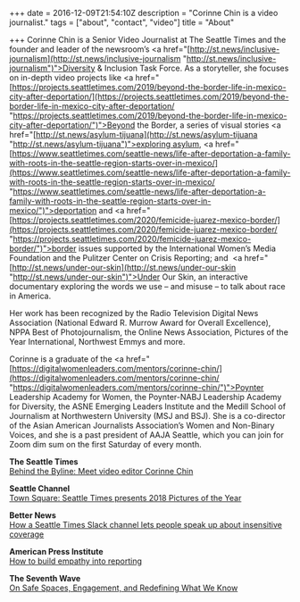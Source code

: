 +++
date = 2016-12-09T21:54:10Z
description = "Corinne Chin is a video journalist."
tags = ["about", "contact", "video"]
title = "About"

+++
Corinne Chin is a Senior Video Journalist at The Seattle Times and the founder and leader of the newsroom’s <a href="[http://st.news/inclusive-journalism](http://st.news/inclusive-journalism "http://st.news/inclusive-journalism")">Diversity & Inclusion Task Force</a>. As a storyteller, she focuses on in-depth video projects like <a href="[https://projects.seattletimes.com/2019/beyond-the-border-life-in-mexico-city-after-deportation/](https://projects.seattletimes.com/2019/beyond-the-border-life-in-mexico-city-after-deportation/ "https://projects.seattletimes.com/2019/beyond-the-border-life-in-mexico-city-after-deportation/")">Beyond the Border</a>, a series of visual stories <a href="[http://st.news/asylum-tijuana](http://st.news/asylum-tijuana "http://st.news/asylum-tijuana")">exploring asylum</a>, <a href="[https://www.seattletimes.com/seattle-news/life-after-deportation-a-family-with-roots-in-the-seattle-region-starts-over-in-mexico/](https://www.seattletimes.com/seattle-news/life-after-deportation-a-family-with-roots-in-the-seattle-region-starts-over-in-mexico/ "https://www.seattletimes.com/seattle-news/life-after-deportation-a-family-with-roots-in-the-seattle-region-starts-over-in-mexico/")">deportation</a> and <a href="[https://projects.seattletimes.com/2020/femicide-juarez-mexico-border/](https://projects.seattletimes.com/2020/femicide-juarez-mexico-border/ "https://projects.seattletimes.com/2020/femicide-juarez-mexico-border/")">border issues</a> supported by the International Women’s Media Foundation and the Pulitzer Center on Crisis Reporting; and  <a href="[http://st.news/under-our-skin](http://st.news/under-our-skin "http://st.news/under-our-skin")">Under Our Skin</a>, an interactive documentary exploring the words we use – and misuse – to talk about race in America. 

Her work has been recognized by the Radio Television Digital News Association (National Edward R. Murrow Award for Overall Excellence), NPPA Best of Photojournalism, the Online News Association, Pictures of the Year International, Northwest Emmys and more. 

Corinne is a graduate of the <a href="[https://digitalwomenleaders.com/mentors/corinne-chin/](https://digitalwomenleaders.com/mentors/corinne-chin/ "https://digitalwomenleaders.com/mentors/corinne-chin/")">Poynter Leadership Academy for Women</a>, the Poynter-NABJ Leadership Academy for Diversity, the ASNE Emerging Leaders Institute and the Medill School of Journalism at Northwestern University (MSJ and BSJ). She is a co-director of the Asian American Journalists Association’s Women and Non-Binary Voices, and she is a past president of AAJA Seattle, which you can join for Zoom dim sum on the first Saturday of every month.

<p><span style="font-weight: bold">The Seattle Times</span><br>
<a href="https://www.seattletimes.com/seattle-news/behind-the-byline-meet-video-editor-corinne-chin/" target="_blank">Behind the Byline: Meet video editor Corinne Chin</a></p>

<p><span style="font-weight: bold">Seattle Channel</span><br>
<a href="http://www.seattlechannel.org/TownSquare?videoid=x101817" target="_blank">Town Square: Seattle Times presents 2018 Pictures of the Year</a></p>

<p><span style="font-weight: bold">Better News</span><br>
<a href="https://betternews.org/sharable-win-seattle-times-slack-channel-sensitive-subjects/
" target="_blank">How a Seattle Times Slack channel lets people speak up about insensitive coverage</a></p>

<p><span style="font-weight: bold">American Press Institute</span><br>
<a href="https://www.americanpressinstitute.org/publications/reports/strategy-studies/empathy-reporting/" target="_blank">How to build empathy into reporting</a></p>

<p><span style="font-weight: bold">The Seventh Wave</span><br>
<a href="http://theseventhwave.co/on-safe-spaces-engagement-and-redefining-what-we-know/
" target="_blank">On Safe Spaces, Engagement, and Redefining What We Know</a></p>